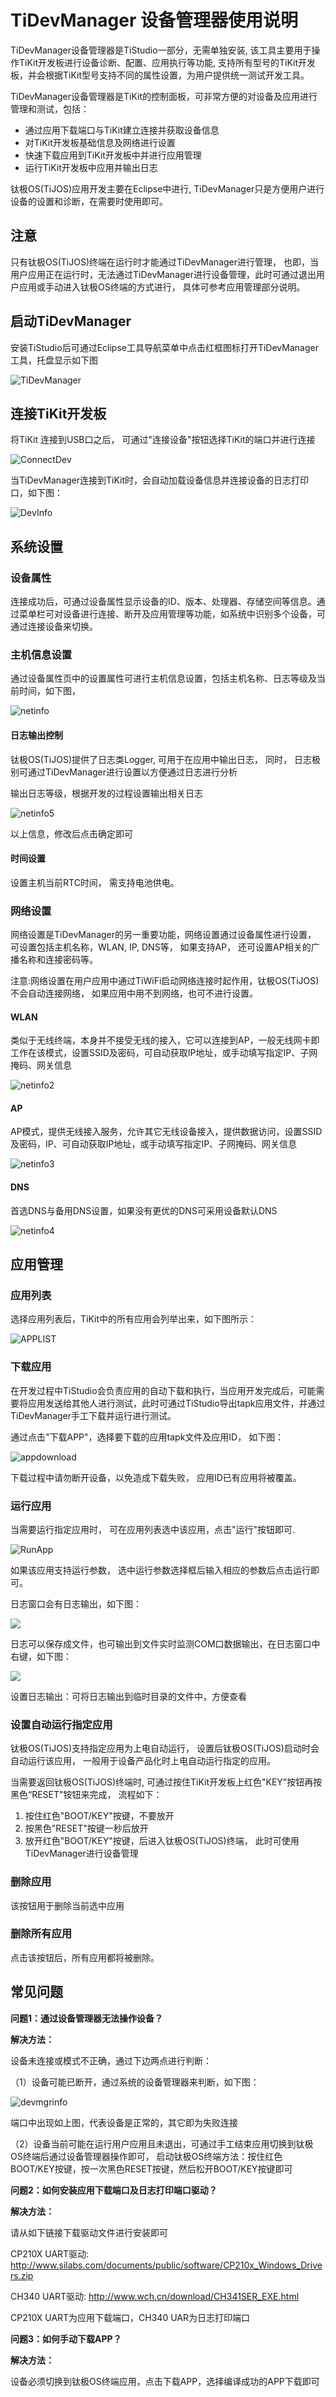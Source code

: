 # TiDevManager 设备管理器使用说明


TiDevManager设备管理器是TiStudio一部分，无需单独安装, 该工具主要用于操作TiKit开发板进行设备诊断、配置、应用执行等功能, 支持所有型号的TiKit开发板，并会根据TiKit型号支持不同的属性设置，为用户提供统一测试开发工具。

TiDevManager设备管理器是TiKit的控制面板，可非常方便的对设备及应用进行管理和测试，包括：

- 通过应用下载端口与TiKit建立连接并获取设备信息
- 对TiKit开发板基础信息及网络进行设置
- 快速下载应用到TiKit开发板中并进行应用管理
- 运行TiKit开发板中应用并输出日志

钛极OS(TiJOS)应用开发主要在Eclipse中进行, TiDevManager只是方便用户进行设备的设置和诊断，在需要时使用即可。

## 注意

只有钛极OS(TiJOS)终端在运行时才能通过TiDevManager进行管理， 也即，当用户应用正在运行时，无法通过TiDevManager进行设备管理，此时可通过退出用户应用或手动进入钛极OS终端的方式进行， 具体可参考应用管理部分说明。

## 启动TiDevManager

安装TiStudio后可通过Eclipse工具导航菜单中点击红框图标打开TiDevManager工具，托盘显示如下图

![TiDevManager](.\img\vstools.png)

## 连接TiKit开发板

将TiKit 连接到USB口之后， 可通过"连接设备"按钮选择TiKit的端口并进行连接

![ConnectDev](.\img\ConnectDev.png)

当TiDevManager连接到TiKit时，会自动加载设备信息并连接设备的日志打印口，如下图：

![DevInfo](.\img\DevInfo.png)

## 系统设置

### 设备属性

连接成功后，可通过设备属性显示设备的ID、版本、处理器、存储空间等信息。通过菜单栏可对设备进行连接、断开及应用管理等功能，如系统中识别多个设备，可通过连接设备来切换。

### 主机信息设置

通过设备属性页中的设置属性可进行主机信息设置，包括主机名称、日志等级及当前时间，如下图，

![netinfo](.\img\NetInfo.png)

#### 日志输出控制

钛极OS(TiJOS)提供了日志类Logger, 可用于在应用中输出日志， 同时， 日志极别可通过TiDevManager进行设置以方便通过日志进行分析

输出日志等级，根据开发的过程设置输出相关日志

![netinfo5](./img/netinfo5.png)

以上信息，修改后点击确定即可

#### 时间设置

设置主机当前RTC时间， 需支持电池供电。

### 网络设置

网络设置是TiDevManager的另一重要功能，网络设置通过设备属性进行设置， 可设置包括主机名称，WLAN, IP, DNS等， 如果支持AP， 还可设置AP相关的广播名称和连接密码等。

注意:网络设置在用户应用中通过TiWiFi启动网络连接时起作用，钛极OS(TiJOS)不会自动连接网络， 如果应用中用不到网络，也可不进行设置。

#### WLAN

类似于无线终端，本身并不接受无线的接入，它可以连接到AP，一般无线网卡即工作在该模式，设置SSID及密码，可自动获取IP地址，或手动填写指定IP、子网掩码、网关信息

![netinfo2](.\img\netinfo2.png)

#### AP

AP模式，提供无线接入服务，允许其它无线设备接入，提供数据访问，设置SSID及密码，IP、可自动获取IP地址，或手动填写指定IP、子网掩码、网关信息

![netinfo3](.\img\netinfo3.png)

#### DNS

首选DNS与备用DNS设置，如果没有更优的DNS可采用设备默认DNS

![netinfo4](.\img\netinfo4.png)



## 应用管理

### 应用列表

选择应用列表后，TiKit中的所有应用会列举出来，如下图所示：

![APPLIST](./img/AppList.png)

### 下载应用

在开发过程中TiStudio会负责应用的自动下载和执行，当应用开发完成后，可能需要将应用发送给其他人进行测试，此时可通过TiStudio导出tapk应用文件，并通过TiDevManager手工下载并运行进行测试。

通过点击"下载APP"，选择要下载的应用tapk文件及应用ID， 如下图：

![appdownload](.\img\appdown.png)

下载过程中请勿断开设备，以免造成下载失败， 应用ID已有应用将被覆盖。

### 运行应用

当需要运行指定应用时， 可在应用列表选中该应用，点击"运行"按钮即可.

![RunApp](.\img\RunApp.png)

如果该应用支持运行参数， 选中运行参数选择框后输入相应的参数后点击运行即可。

日志窗口会有日志输出，如下图：

![](.\img\logs.png)

日志可以保存成文件，也可输出到文件实时监测COM口数据输出，在日志窗口中右键，如下图：

![](.\img\logsmenue.png)

设置日志输出：可将日志输出到临时目录的文件中，方便查看



### 设置自动运行指定应用

钛极OS(TiJOS)支持指定应用为上电自动运行， 设置后钛极OS(TiJOS)启动时会自动运行该应用， 一般用于设备产品化时上电自动运行指定的应用。

当需要返回钛极OS(TiJOS)终端时, 可通过按住TiKit开发板上红色"KEY"按钮再按黑色“RESET"铵钮来完成， 流程如下：

1. 按住红色"BOOT/KEY"按键，不要放开
2. 按黑色"RESET"按键一秒后放开
3. 放开红色"BOOT/KEY"按键，后进入钛极OS(TiJOS)终端， 此时可使用TiDevManager进行设备管理

### 删除应用

该按钮用于删除当前选中应用

### 删除所有应用

点击该按钮后，所有应用都将被删除。


## 常见问题

**问题1：通过设备管理器无法操作设备？**



**解决方法：**

设备未连接或模式不正确，通过下边两点进行判断：

（1）设备可能已断开，通过系统的设备管理器来判断，如下图：

![devmgrinfo](.\img\Devmgrinfo.png)

端口中出现如上图，代表设备是正常的，其它即为失败连接

（2）设备当前可能在运行用户应用且未退出，可通过手工结束应用切换到钛极OS终端后通过设备管理器操作即可， 启动钛极OS终端方法：按住红色BOOT/KEY按键，按一次黑色RESET按键，然后松开BOOT/KEY按键即可

**问题2：如何安装应用下载端口及日志打印端口驱动？**

**解决方法：**

请从如下链接下载驱动文件进行安装即可

CP210X UART驱动: <http://www.silabs.com/documents/public/software/CP210x_Windows_Drivers.zip>

CH340 UART驱动: <http://www.wch.cn/download/CH341SER_EXE.html>

CP210X UART为应用下载端口，CH340 UAR为日志打印端口

**问题3：如何手动下载APP？**

**解决方法：**

设备必须切换到钛极OS终端应用，点击下载APP，选择编译成功的APP下载即可



